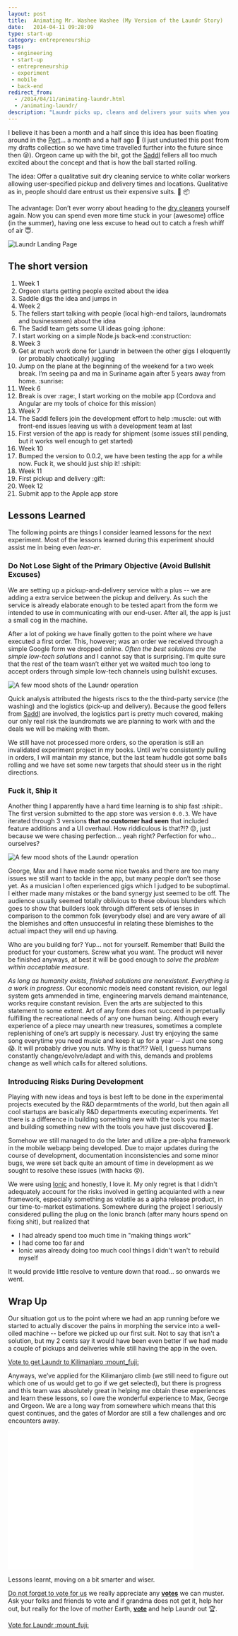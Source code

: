 ```yaml
---
layout: post
title:  Animating Mr. Washee Washee (My Version of the Laundr Story)
date:   2014-04-11 09:28:09
type: start-up
category: entrepreneurship
tags:
 - engineering
 - start-up
 - entrepreneurship
 - experiment
 - mobile
 - back-end
redirect_from:
  - /2014/04/11/animating-laundr.html
  - /animating-laundr/
description: "Laundr picks up, cleans and delivers your suits when you want it, where you want it. This article chronicles the events as I experienced them. Conception, first app shipment and first actual delivery."
---
```


I believe it has been a month and a half since this idea has been floating
around in the [Port][port]&hellip; a month and a half ago
:ghost: (I just undusted this post from my drafts
collection so we have time travelled further into the future since then
:stuck_out_tongue_closed_eyes:). Orgeon came up with the
bit, got the [Saddl][saddl] fellers all too much excited about the concept
and that is how the ball started rolling.

The idea: Offer a qualitative suit dry cleaning service to white collar workers
allowing user-specified pickup and delivery times and locations. Qualitative
as in, people should dare entrust us their expensive suits.
:necktie: :package:

The advantage: Don&rsquo;t ever worry about heading to the [dry cleaners][washee]
yourself again. Now you can spend even more time stuck in your (awesome) office
(in the summer), having one less excuse to head out to catch a fresh whiff
of air :innocent:.

<div class="element image">
  <img src="/resources/startup/laundr/landing_page_20140309.png" alt="Laundr Landing Page">
</div>

## The short version

<ol class="timeline">
<li class="label">Week 1<!-- week 3 of 2014 --></li>
<li>Orgeon starts getting people excited about the idea</li>
<li>Saddle digs the idea and jumps in</li>
<li class="label">Week 2<!-- week 4 of 2014 --></li>
<li>The fellers start talking with people (local high-end tailors, laundromats and businessmen) about the idea</li>
<li>The Saddl team gets some UI ideas going :iphone:</li>
<li>I start working on a simple Node.js back-end :construction:</li>
<li class="label">Week 3</li>
<li>Get at much work done for Laundr in between the other gigs I eloquently (or probably chaotically) juggling</li>
<li>Jump on the plane at the beginning of the weekend for a two week break. I&rsquo;m seeing pa and ma in Suriname again after 5 years away from home. :sunrise:</li>
<li class="label">Week 6<!-- week 8 --></li>
<li>Break is over :rage:, I start working on the mobile app (Cordova and Angular are my tools of choice for this mission)</li>
<li class="label">Week 7<!-- week 9 --></li>
<li>The Saddl fellers join the development effort to help :muscle: out with front-end issues leaving us with a development team at last</li>
<li>First version of the app is ready for shipment (some issues still pending, but it works well enough to get started)</li>
<li class="label">Week 10<!-- week 12 --></li>
<li>Bumped the version to 0.0.2, we have been testing the app for a while now. Fuck it, we should just ship it! :shipit:</li>
<li class="label">Week 11</li>
<li>First pickup and delivery :gift:</li>
<li class="label">Week 12<!-- week 14x --></li>
<li>Submit app to the Apple app store</li>
</ol>

## Lessons Learned
The following points are things I consider learned lessons for the next
experiment. Most of the lessons learned during this experiment should assist
me in being even _lean-er_.

### Do Not Lose Sight of the Primary Objective (Avoid Bullshit Excuses)
We are setting up a pickup-and-delivery service with a plus -- we are adding
a extra service between the pickup and delivery. As such the service is
already elaborate enough to be tested apart from the form we intended to use in
communicating with our end-user. After all, the app is just a small cog in the
machine.

After a lot of poking we have finally gotten to the point where we have
executed a first order. This, however; was an order we received through a
simple Google form we dropped online.
*Often the best solutions are the simple low-tech solutions* and I cannot say
that is surprising. I&rsquo;m quite sure that the rest of the team wasn&rsquo;t
either yet we waited much too long to accept orders through simple
low-tech channels using bullshit excuses.

<div class="element image">
  <img alt="A few mood shots of the Laundr operation" src="/resources/startup/laundr/ops-collage-042014.jpg">
</div>

Quick analysis attributed the higests riscs to the the third-party service
(the washing) and the logistics (pick-up and delivery). Because the good
fellers from [Saddl][saddl] are involved, the logistics part is pretty much
covered, making our only real risk the laundromats we are planning to work
with and the deals we will be making with them.

We still have not processed more orders, so the operation is still an
invalidated experiment project in my books. Until we're consistently pulling in
orders, I will maintain my stance, but the last team huddle got some balls
rolling and we have set some new targets that should steer us in the right
directions.

### Fuck it, Ship it
Another thing I apparently have a hard time learning is to ship fast
:shipit:. The first version submitted to the app store was
version `0.0.3`. We have iterated through 3 versions **that no customer had
seen** that included feature additions and a UI overhaul. How riddiculous
is that?!? :unamused:, just because we were chasing
perfection... yeah right? Perfection for who... ourselves?

<div class="element image">
  <img alt="A few mood shots of the Laundr operation" src="/resources/startup/laundr/orgeon-home-042014.jpg">
</div>

George, Max and I have made some nice tweaks and there are too many issues we
still want to tackle in the app, but many people don&rsquo;t see those yet. As
a musician I often experienced gigs which I judged to be suboptimal. I either
made many mistakes or the band synergy just seemed to be off. The audience
usually seemed totally oblivious to these obvious blunders which goes to show
that builders look through different sets of lenses in comparison to the
common folk (everybody else) and are very aware of all the blemishes and often
unsuccesful in relating these blemishes to the actual impact they will end up
having.

Who are you building for?  Yup... not for yourself. Remember that! Build the
product for your customers. Screw what you want. The product will never be
finished anyways, at best it will be good enough to _solve the problem within
acceptable measure_.

_As long as humanity exists, finished solutions are
nonexistent. Everything is a work in progress_. Our economic models need
constant revision, our legal system gets ammended in time, engineering marvels
demand maintenance, works require constant revision. Even the arts are
subjected to this statement to some extent. Art of any form does not succeed in
perpetually fulfilling the recreational needs of any one human being. Although
every experience of a piece may unearth new treasures, sometimes a complete
replenishing of one&rsquo;s art supply is necessary. Just try enjoying the same
song everytime you need music and keep it up for a year &dash;&dash; Just one
song :scream:. It will probably drive you nuts. Why is that?!?
Well, I guess humans constantly change/evolve/adapt and with this, demands and
problems change as well which calls for altered solutions.

<!--
The only timeless invention was death and as far as I know that was not invented by a human.
-->

### Introducing Risks During Development
Playing with new ideas and toys is best left to be done in the experimental
projects executed by the R&D deparmtments of the world, but then again all
cool startups are basically R&D departments executing experiments. Yet there is
a difference in building something new with the tools you master and building
something new with the tools you have just discovered :wrench:.

Somehow we still managed to do the later and utilize a pre-alpha
framework in the mobile webapp being developed. Due to major updates during
the course of development, documentation inconsistencies and some minor bugs,
we were set back quite an amount of time in development as we sought to
resolve these issues (with hacks :dizzy_face:).

We were using [Ionic][ionic] and honestly, I love it. My only regret is that
I didn't adequately account for the risks involved in getting acquianted with
a new framework, especially something as volatile as a alpha release product,
in our time-to-market estimations. Somewhere during the project I seriously
considered pulling the plug on the Ionic branch (after many hours spend on
fixing shit), but realized that

 - I had already spend too much time in "making things work"
 - I had come too far and
 - Ionic was already doing too much cool things I didn't wan't to rebuild myself

It would provide little resolve to venture down that road&hellip; so onwards
we went.


## Wrap Up
Our situation got us to the point where we had an app running before
we started to actually discover the pains in morphing the service into a
well-oiled machine -- before we picked up our first suit. Not to say that
isn't a solution, but my 2 cents say it would have been even better if we had
made a couple of pickups and deliveries while still having the app in the oven.


<div class="element cta">
  <a href="http://thesummit.co/kilimanjaro/nominees-alpha#entry-199">Vote to get Laundr to Kilimanjaro :mount_fuji:</a>
</div>

Anyways, we&rsquo;ve applied for the Kilimanjaro climb (we still need to figure
out which one of us would get to go if we get selected), but there is progress
and this team was absolutely great in helping me obtain these experiences and
learn these lessons, so I owe the wonderful experience to Max, George and
Orgeon. We are a long way from somewhere which means that this quest continues,
and the gates of Mordor are still a few challenges and orc encounters away.

<div class="element video">
  <iframe width="420" height="315" src="//www.youtube.com/embed/NJCupS7bDbQ" frameborder="0" allowfullscreen></iframe>
</div>

Lessons learnt, moving on a bit smarter and wiser.

[Do not forget to vote for us][kilimanjaro] we really appreciate any
**[votes][kilimanjaro]** we can muster. Ask your folks and friends to vote and
if grandma does not get it, help her out, but really for the love of mother
Earth, **[vote][kilimanjaro]** and help Laundr out :trophy:.

<div class="element cta">
  <a href="http://thesummit.co/kilimanjaro/nominees-alpha#entry-199">Vote for Laundr :mount_fuji:</a>
</div>

<!--
I learned never to mistake an app for the product again, if it isn't. Even if
team members aren&rsquo;t convinced of the plausibility of testing without a channel
that actually is of lesser importance to the general service. I believe the
biggest issue began with thinking of the app as a irreplaceable part of the service while it is
simply a medium. We could have been able to claim with certainty how the
entire flow worked by the time the app was available. We didn't, but bet
your ass that I will make sure of it that things work differently the next
time. Perhaps I should just work on my persuation skills. Another lesson is
to ship ASAP. I&rsquo;m not sure how much times this needs to be said, but I
got it wrong this time again and this is not the first thing I&rsquo;m
building. Furthermore, I will stick to the tools I master next time I try doing
something quick. Only after having shipped something to customers, will I
consider playing around with new tools and toys.
-->


[kilimanjaro]: http://thesummit.co/kilimanjaro/nominees-alpha#entry-199
[laundr]: www.laundr.co
[port]: http://startupfoundation.co/rotterdam-startup-port/
[saddl]: www.saddl.nl
[ionic]: http://ionicframework.com
[washee]: http://familyguy.wikia.com/wiki/Mr._Washee_Washee
